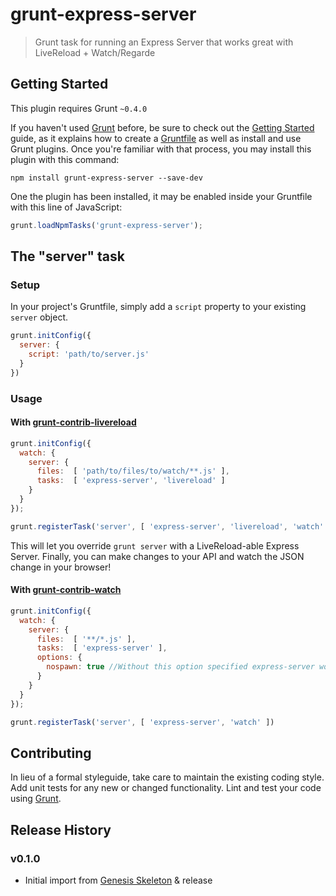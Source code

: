 # grunt-express-server

> Grunt task for running an Express Server that works great with LiveReload + Watch/Regarde

## Getting Started
This plugin requires Grunt `~0.4.0`

If you haven't used [Grunt](http://gruntjs.com/) before, be sure to check out the [Getting Started](http://gruntjs.com/getting-started) guide, as it explains how to create a [Gruntfile](http://gruntjs.com/sample-gruntfile) as well as install and use Grunt plugins. Once you're familiar with that process, you may install this plugin with this command:

```shell
npm install grunt-express-server --save-dev
```

One the plugin has been installed, it may be enabled inside your Gruntfile with this line of JavaScript:

```js
grunt.loadNpmTasks('grunt-express-server');
```

## The "server" task

### Setup

In your project's Gruntfile, simply add a `script` property to your existing `server` object.

```js
grunt.initConfig({
  server: {
    script: 'path/to/server.js'
  }
})
```

### Usage

#### With [grunt-contrib-livereload](https://github.com/gruntjs/grunt-contrib-livereload)

```js
grunt.initConfig({
  watch: {
    server: {
      files:  [ 'path/to/files/to/watch/**.js' ],
      tasks:  [ 'express-server', 'livereload' ]
    }
  }
});

grunt.registerTask('server', [ 'express-server', 'livereload', 'watch' ])
```

This will let you override `grunt server` with a LiveReload-able Express Server.
Finally, you can make changes to your API and watch the JSON change in your browser!

#### With [grunt-contrib-watch](https://github.com/gruntjs/grunt-contrib-watch)

```js
grunt.initConfig({
  watch: {
    server: {
      files:  [ '**/*.js' ],
      tasks:  [ 'express-server' ],
      options: {
        nospawn: true //Without this option specified express-server won't be reloaded
      }
    }
  }
});

grunt.registerTask('server', [ 'express-server', 'watch' ])
```

## Contributing

In lieu of a formal styleguide, take care to maintain the existing coding style. Add unit tests for any new or changed functionality. Lint and test your code using [Grunt](http://gruntjs.com/).

## Release History

### v0.1.0

- Initial import from [Genesis Skeleton](https://github.com/ericclemmons/genesis-skeleton) & release
